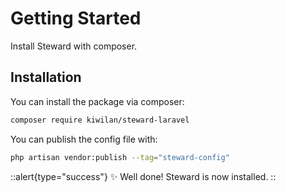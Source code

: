 # Getting Started

Install Steward with composer.

## Installation

You can install the package via composer:

```bash
composer require kiwilan/steward-laravel
```

You can publish the config file with:

```bash
php artisan vendor:publish --tag="steward-config"
```

::alert{type="success"}
✨ Well done! Steward is now installed.
::
